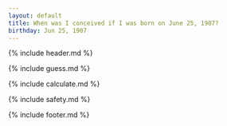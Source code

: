 ```yaml
---
layout: default
title: When was I conceived if I was born on June 25, 1907?
birthday: Jun 25, 1907
---
```


{% include header.md %}

{% include guess.md %}

{% include calculate.md %}

{% include safety.md %}

{% include footer.md %}



